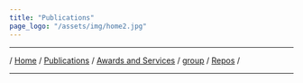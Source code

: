 ```yaml
---
title: "Publications"
page_logo: "/assets/img/home2.jpg"
---
```


***

/ [Home](./index.md) / [Publications](./publication.md) /  [Awards and Services](./award-service.md) / [group](./group.md) / [Repos](./repo.md) / 

***



